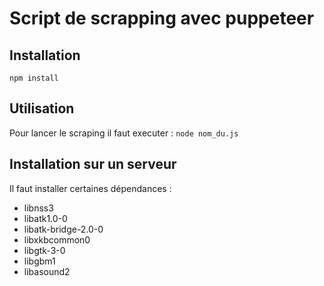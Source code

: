 # Script de scrapping avec puppeteer

## Installation

`npm install`

## Utilisation

Pour lancer le scraping il faut executer :
`node nom_du.js`

## Installation sur un serveur

Il faut installer certaines dépendances :

* libnss3
* libatk1.0-0
* libatk-bridge-2.0-0
* libxkbcommon0
* libgtk-3-0
* libgbm1
* libasound2
